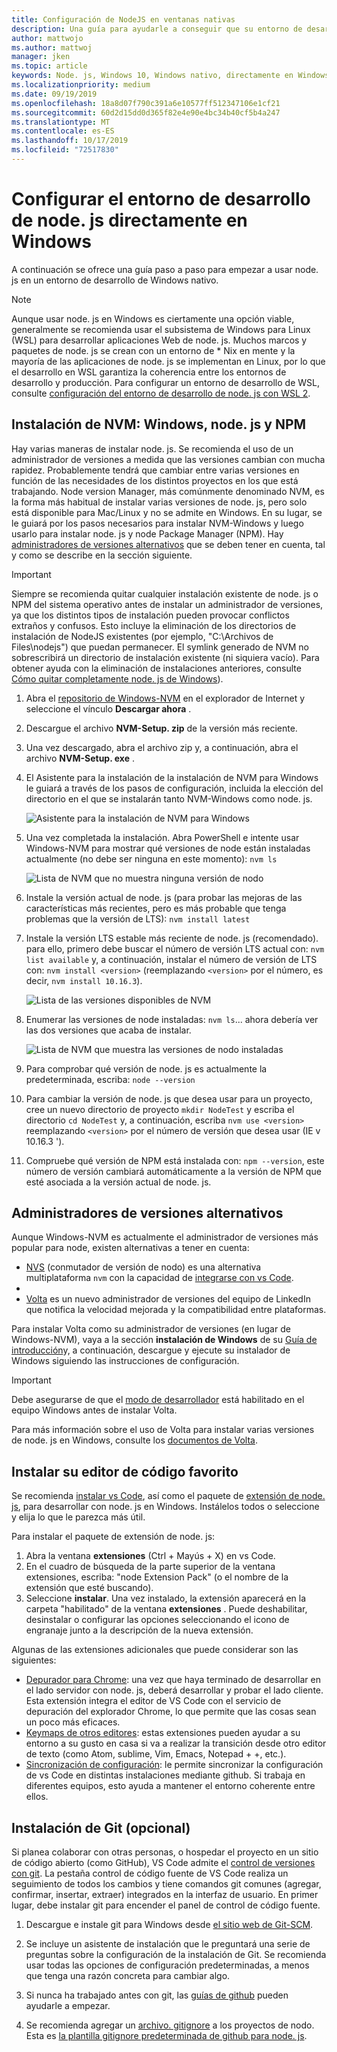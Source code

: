 ```yaml
---
title: Configuración de NodeJS en ventanas nativas
description: Una guía para ayudarle a conseguir que su entorno de desarrollo de node. js esté configurado directamente en Windows.
author: mattwojo
ms.author: mattwoj
manager: jken
ms.topic: article
keywords: Node. js, Windows 10, Windows nativo, directamente en Windows
ms.localizationpriority: medium
ms.date: 09/19/2019
ms.openlocfilehash: 18a8d07f790c391a6e10577ff512347106e1cf21
ms.sourcegitcommit: 60d2d15dd0d365f82e4e90e4bc34b40cf5b4a247
ms.translationtype: MT
ms.contentlocale: es-ES
ms.lasthandoff: 10/17/2019
ms.locfileid: "72517830"
---
```

# <a name="set-up-your-nodejs-development-environment-directly-on-windows"></a>Configurar el entorno de desarrollo de node. js directamente en Windows

A continuación se ofrece una guía paso a paso para empezar a usar node. js en un entorno de desarrollo de Windows nativo.

> [!NOTE]
> Aunque usar node. js en Windows es ciertamente una opción viable, generalmente se recomienda usar el subsistema de Windows para Linux (WSL) para desarrollar aplicaciones Web de node. js. Muchos marcos y paquetes de node. js se crean con un entorno de * Nix en mente y la mayoría de las aplicaciones de node. js se implementan en Linux, por lo que el desarrollo en WSL garantiza la coherencia entre los entornos de desarrollo y producción. Para configurar un entorno de desarrollo de WSL, consulte [configuración del entorno de desarrollo de node. js con WSL 2](./setup-on-wsl2.md).

## <a name="install-nvm-windows-nodejs-and-npm"></a>Instalación de NVM: Windows, node. js y NPM

Hay varias maneras de instalar node. js. Se recomienda el uso de un administrador de versiones a medida que las versiones cambian con mucha rapidez. Probablemente tendrá que cambiar entre varias versiones en función de las necesidades de los distintos proyectos en los que está trabajando. Node version Manager, más comúnmente denominado NVM, es la forma más habitual de instalar varias versiones de node. js, pero solo está disponible para Mac/Linux y no se admite en Windows. En su lugar, se le guiará por los pasos necesarios para instalar NVM-Windows y luego usarlo para instalar node. js y node Package Manager (NPM). Hay [administradores de versiones alternativos](#alternative-version-managers) que se deben tener en cuenta, tal y como se describe en la sección siguiente.

> [!IMPORTANT]
> Siempre se recomienda quitar cualquier instalación existente de node. js o NPM del sistema operativo antes de instalar un administrador de versiones, ya que los distintos tipos de instalación pueden provocar conflictos extraños y confusos. Esto incluye la eliminación de los directorios de instalación de NodeJS existentes (por ejemplo, "C:\Archivos de Files\nodejs") que puedan permanecer. El symlink generado de NVM no sobrescribirá un directorio de instalación existente (ni siquiera vacío). Para obtener ayuda con la eliminación de instalaciones anteriores, consulte [Cómo quitar completamente node. js de Windows](https://stackoverflow.com/questions/20711240/how-to-completely-remove-node-js-from-windows)).

1. Abra el [repositorio de Windows-NVM](https://github.com/coreybutler/nvm-windows#node-version-manager-nvm-for-windows) en el explorador de Internet y seleccione el vínculo **Descargar ahora** .
2. Descargue el archivo **NVM-Setup. zip** de la versión más reciente.
3. Una vez descargado, abra el archivo zip y, a continuación, abra el archivo **NVM-Setup. exe** .
4. El Asistente para la instalación de la instalación de NVM para Windows le guiará a través de los pasos de configuración, incluida la elección del directorio en el que se instalarán tanto NVM-Windows como node. js.

    ![Asistente para la instalación de NVM para Windows](../images/install-nvm-for-windows-wizard.png)

5. Una vez completada la instalación. Abra PowerShell e intente usar Windows-NVM para mostrar qué versiones de node están instaladas actualmente (no debe ser ninguna en este momento): `nvm ls`

    ![Lista de NVM que no muestra ninguna versión de nodo](../images/windows-nvm-powershell-no-node.png)

6. Instale la versión actual de node. js (para probar las mejoras de las características más recientes, pero es más probable que tenga problemas que la versión de LTS): `nvm install latest`
7. Instale la versión LTS estable más reciente de node. js (recomendado). para ello, primero debe buscar el número de versión LTS actual con: `nvm list available` y, a continuación, instalar el número de versión de LTS con: `nvm install <version>` (reemplazando `<version>` por el número, es decir, `nvm install 10.16.3`).

    ![Lista de las versiones disponibles de NVM](../images/windows-nvm-list.png)

8. Enumerar las versiones de node instaladas: `nvm ls`... ahora debería ver las dos versiones que acaba de instalar.

    ![Lista de NVM que muestra las versiones de nodo instaladas](../images/windows-nvm-node-installs.png)

9. Para comprobar qué versión de node. js es actualmente la predeterminada, escriba: `node --version`
10. Para cambiar la versión de node. js que desea usar para un proyecto, cree un nuevo directorio de proyecto `mkdir NodeTest` y escriba el directorio `cd NodeTest` y, a continuación, escriba `nvm use <version>` reemplazando `<version>` por el número de versión que desea usar (IE v 10.16.3 ').
11. Compruebe qué versión de NPM está instalada con: `npm --version`, este número de versión cambiará automáticamente a la versión de NPM que esté asociada a la versión actual de node. js.

## <a name="alternative-version-managers"></a>Administradores de versiones alternativos

Aunque Windows-NVM es actualmente el administrador de versiones más popular para node, existen alternativas a tener en cuenta:

- [NVS](https://github.com/jasongin/nvs) (conmutador de versión de nodo) es una alternativa multiplataforma `nvm` con la capacidad de [integrarse con vs Code](https://github.com/jasongin/nvs/blob/master/doc/VSCODE.md).
- 
- [Volta](https://github.com/volta-cli/volta#installing-volta) es un nuevo administrador de versiones del equipo de LinkedIn que notifica la velocidad mejorada y la compatibilidad entre plataformas.

Para instalar Volta como su administrador de versiones (en lugar de Windows-NVM), vaya a la sección **instalación de Windows** de su [Guía de introducción](https://docs.volta.sh/guide/getting-started)y, a continuación, descargue y ejecute su instalador de Windows siguiendo las instrucciones de configuración.

> [!IMPORTANT]
> Debe asegurarse de que el [modo de desarrollador](https://docs.microsoft.com/en-us/windows/uwp/get-started/enable-your-device-for-development#accessing-settings-for-developers) está habilitado en el equipo Windows antes de instalar Volta.

Para más información sobre el uso de Volta para instalar varias versiones de node. js en Windows, consulte los [documentos de Volta](https://docs.volta.sh/guide/understanding#managing-your-toolchain).

## <a name="install-your-favorite-code-editor"></a>Instalar su editor de código favorito

Se recomienda [instalar vs Code](https://code.visualstudio.com), así como el paquete de [extensión de node. js](https://marketplace.visualstudio.com/items?itemName=waderyan.nodejs-extension-pack), para desarrollar con node. js en Windows. Instálelos todos o seleccione y elija lo que le parezca más útil.

Para instalar el paquete de extensión de node. js:

1. Abra la ventana **extensiones** (Ctrl + Mayús + X) en vs Code.
2. En el cuadro de búsqueda de la parte superior de la ventana extensiones, escriba: "node Extension Pack" (o el nombre de la extensión que esté buscando).
3. Seleccione **instalar**. Una vez instalado, la extensión aparecerá en la carpeta "habilitado" de la ventana **extensiones** . Puede deshabilitar, desinstalar o configurar las opciones seleccionando el icono de engranaje junto a la descripción de la nueva extensión.

Algunas de las extensiones adicionales que puede considerar son las siguientes:

- [Depurador para Chrome](https://code.visualstudio.com/blogs/2016/02/23/introducing-chrome-debugger-for-vs-code): una vez que haya terminado de desarrollar en el lado servidor con node. js, deberá desarrollar y probar el lado cliente. Esta extensión integra el editor de VS Code con el servicio de depuración del explorador Chrome, lo que permite que las cosas sean un poco más eficaces.
- [Keymaps de otros editores](https://marketplace.visualstudio.com/search?target=VSCode&category=Keymaps&sortBy=Downloads): estas extensiones pueden ayudar a su entorno a su gusto en casa si va a realizar la transición desde otro editor de texto (como Atom, sublime, Vim, Emacs, Notepad + +, etc.).
- [Sincronización de configuración](https://marketplace.visualstudio.com/items?itemName=Shan.code-settings-sync): le permite sincronizar la configuración de vs Code en distintas instalaciones mediante github. Si trabaja en diferentes equipos, esto ayuda a mantener el entorno coherente entre ellos.

## <a name="install-git-optional"></a>Instalación de Git (opcional)

Si planea colaborar con otras personas, o hospedar el proyecto en un sitio de código abierto (como GitHub), VS Code admite el [control de versiones con git](https://code.visualstudio.com/docs/editor/versioncontrol#_git-support). La pestaña control de código fuente de VS Code realiza un seguimiento de todos los cambios y tiene comandos git comunes (agregar, confirmar, insertar, extraer) integrados en la interfaz de usuario. En primer lugar, debe instalar git para encender el panel de control de código fuente.

1. Descargue e instale git para Windows desde [el sitio web de Git-SCM](https://git-scm.com/download/win).

2. Se incluye un asistente de instalación que le preguntará una serie de preguntas sobre la configuración de la instalación de Git. Se recomienda usar todas las opciones de configuración predeterminadas, a menos que tenga una razón concreta para cambiar algo.

3. Si nunca ha trabajado antes con git, las [guías de github](https://guides.github.com/) pueden ayudarle a empezar.

4. Se recomienda agregar un [archivo. gitignore](https://help.github.com/en/articles/ignoring-files) a los proyectos de nodo. Esta es [la plantilla gitignore predeterminada de github para node. js](https://github.com/github/gitignore/blob/master/Node.gitignore).

